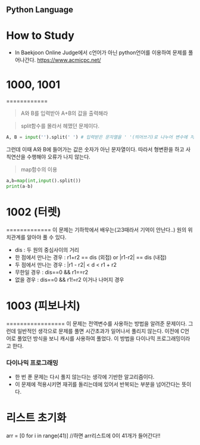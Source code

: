 Python Language
---------------

# How to Study
- In Baekjoon Online Judge에서 c언어가 아닌 python언어를 이용하여 문제를 풀어나간다. 
https://www.acmicpc.net/

# 1000, 1001
============
> A와 B를 입력받아 A+B의 값을 출력해라

> split함수를 몰라서 헤맸던 문제이다.
```python
A, B = input('').split(' ') # 입력받은 문자열을 ' '(띄어쓰기)로 나누어 변수에 저장한다.
```
그런데 이때 A와 B에 들어가는 값은 숫자가 아닌 문자열이다.
따라서 형변환을 하고 사칙연산을 수행해야 오류가 나지 않는다.

> map함수의 이용
```python
a,b=map(int,input().split())
print(a-b)
```

# 1002 (터렛)
=============
이 문제는 기하학에서 배우는(고3때라서 기억이 안난다..) 원의 위치관계를 알아야 풀 수 있다.
- dis : 두 원의 중심사이의 거리
- 한 점에서 만나는 경우 : r1+r2 == dis (외접) or |r1-r2| == dis (내접)
- 두 점에서 만나는 경우 : |r1 - r2| < d < r1 + r2
- 무한일 경우 : dis==0 && r1==r2
- 없을 경우 : dis==0 && r1!=r2 이거나 나머지 경우

# 1003 (피보나치)
=================
이 문제는 전역변수를 사용하는 방법을 알려준 문제이다.
그런데 일반적인 생각으로 문제를 풀면 시간초과가 일어나서 풀리지 않는다.
이전에 C언어로 풀었던 방식을 보니 캐시를 사용하여 풀었다. 이 방법을 다이나믹 프로그래밍이라고 한다.
### 다이나믹 프로그래밍
- 한 번 푼 문제는 다시 풀지 않는다는 생각에 기반한 알고리즘이다.
- 이 문제에 적용시키면 재귀를 돌리는데에 있어서 반복되는 부분을 넘어간다는 뜻이다.

# 리스트 초기화
arr = [0 for i in range(41)] //하면 arr리스트에 0이 41개가 들어간다!!

